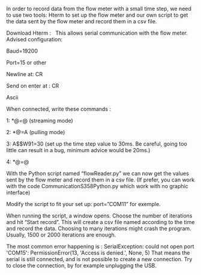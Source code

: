 In order to record data from the flow meter with a small time step, we need to use two tools: Hterm to set up the flow meter and our own script to get the data sent by the flow meter and record them in a csv file.


Download Hterm :   This allows serial communication with the flow meter. Advised configuration:

Baud=19200

Port=15 or other

Newline at: CR

Send on enter at : CR

Ascii

When connected, write these commands :

1:    *@=@  (streaming mode)

2:    *@=A  (pulling mode)

3:     A$$W91=30  (set up the time step value to 30ms. Be careful, going too little can result in a bug, minimum advice would be 20ms.)

4:    *@=@


With the Python script named “flowReader.py” we can now get the values sent by the flow meter and record them in a csv file. (If prefer, you can work with the code CommunicationS358Python.py which work with no graphic interface)

Modify the script to fit your set up: port=”COM11” for exemple.

When running the script, a window opens. Choose the number of iterations and hit “Start record”. This will create a csv file named according to the time and record the data. Choosing to many iterations might crash the program. Usually, 1500 or 2000 iterations are enough. 



The most common error happening is : SerialException: could not open port 'COM15': PermissionError(13, 'Access is denied.', None, 5) That means the serial is still connected, and is not possible to create a new connection. Try to close the connection, by for example unplugging the USB.
